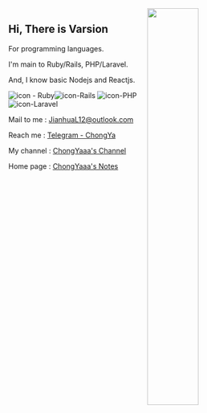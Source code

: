 <a href="https://github.com/coder2z?tab=repositories">
  <img align="right" src="https://github-readme-stats.vercel.app/api?username=Varsion&show_icons=true" width="45%" />
</a>


## Hi, There is Varsion

For programming languages.

 I'm main to Ruby/Rails, PHP/Laravel.

And, I know basic Nodejs and Reactjs.

![icon - Ruby](https://img.shields.io/badge/Ruby-2.*-ed5a65)![icon-Rails](https://img.shields.io/badge/Rails-6.*-ee3f4d) ![icon-PHP](https://img.shields.io/badge/PHP-7.2-2474b5) ![icon-Laravel](https://img.shields.io/badge/laravel-6.*-FF2D20)

Mail to me	: JianhuaL12@outlook.com

Reach me	 : [Telegram - ChongYa](https://t.me/Varsion)

My channel  : [ChongYaaa's Channel](https://t.me/cynight)

Home page  : [ChongYaaa's Notes](https://blog.varsion.cn)

